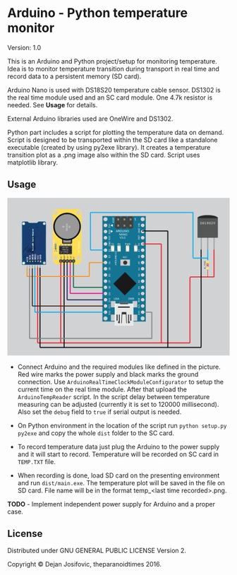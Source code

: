 # Arduino - Python temperature monitor

Version: 1.0

This is an Arduino and Python project/setup for monitoring temperature.
Idea is to monitor temperature transition during transport in real time and record
data to a persistent memory (SD card).

Arduino Nano is used with DS18S20 temperature cable sensor.
DS1302 is the real time module used and an SC card module. One 4.7k resistor
is needed. See **Usage** for details.

External Arduino libraries used are OneWire and DS1302.

Python part includes a script for plotting the temperature data on demand.
Script is designed to be transported within the SD card like a standalone
executable (created by using py2exe library). It creates a temperature
transition plot as a .png image also within the SD card. Script uses
matplotlib library.

## Usage

![Arduino schema](/doc/sketch_final.png "Arduino schema")

- Connect Arduino and the required modules like defined in the picture.
Red wire marks the power supply and black marks the ground connection.
Use `ArduinoRealTimeClockModuleConfigurator` to setup the current time
on the real time module. After that upload the `ArduinoTempReader` script.
In the script delay between temperature measuring can be adjusted (currently
it is set to 120000 millisecond). Also set the `debug` field to `true` if
serial output is needed.

- On Python environment in the location of the script run `python setup.py py2exe`
and copy the whole `dist` folder to the SC card.

- To record temperature data just plug the Arduino to the power supply and it will
start to record. Temperature will be recorded on SC card in `TEMP.TXT` file.

- When recording is done, load SD card on the presenting environment and run `dist/main.exe`.
The temperature plot will be saved in the file on SD card. File name will be in the format
temp_&lt;last time recorded&gt;.png.

**TODO** - Implement independent power supply for Arduino and a proper case.

## License

Distributed under GNU GENERAL PUBLIC LICENSE Version 2.

Copyright © Dejan Josifovic, theparanoidtimes 2016.
